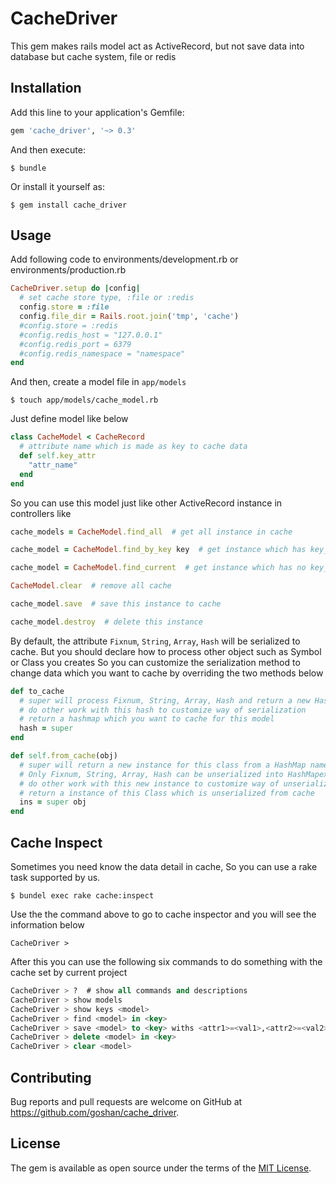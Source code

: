 # CacheDriver

This gem makes rails model act as ActiveRecord, but not save data into database but cache system, file or redis

## Installation

Add this line to your application's Gemfile:

```ruby
gem 'cache_driver', '~> 0.3'
```

And then execute:

    $ bundle

Or install it yourself as:

    $ gem install cache_driver

## Usage

Add following code to environments/development.rb or environments/production.rb  

```ruby
CacheDriver.setup do |config|
  # set cache store type, :file or :redis
  config.store = :file
  config.file_dir = Rails.root.join('tmp', 'cache')
  #config.store = :redis
  #config.redis_host = "127.0.0.1"
  #config.redis_port = 6379
  #config.redis_namespace = "namespace"
end
```

And then, create a model file in `app/models`  

    $ touch app/models/cache_model.rb

Just define model like below  

```ruby
class CacheModel < CacheRecord
  # attribute name which is made as key to cache data
  def self.key_attr
    "attr_name"
  end
end
```

So you can use this model just like other ActiveRecord instance in controllers like

```ruby
cache_models = CacheModel.find_all  # get all instance in cache  

cache_model = CacheModel.find_by_key key  # get instance which has key_attr

cache_model = CacheModel.find_current  # get instance which has no key_attr

CacheModel.clear  # remove all cache

cache_model.save  # save this instance to cache

cache_model.destroy  # delete this instance
```

By default, the attribute `Fixnum`, `String`, `Array`, `Hash` will be serialized to cache. But you should declare how to process other object such as Symbol or Class you creates
So you can customize the serialization method to change data which you want to cache by overriding the two methods below

```ruby
def to_cache
  # super will process Fixnum, String, Array, Hash and return a new HashMap to use for serialization
  # do other work with this hash to customize way of serialization
  # return a hashmap which you want to cache for this model
  hash = super
end

def self.from_cache(obj)
  # super will return a new instance for this class from a HashMap named `obj` which unserialized from cache, and the key of HashMap is String not Symbol.
  # Only Fixnum, String, Array, Hash can be unserialized into HashMapexactly
  # do other work with this new instance to customize way of unserialization
  # return a instance of this Class which is unserialized from cache
  ins = super obj
end
```

## Cache Inspect

Sometimes you need know the data detail in cache, So you can use a rake task supported by us.

	$ bundel exec rake cache:inspect

Use the the command above to go to cache inspector and you will see the information below

	CacheDriver > 

After this you can use the following six commands to do something with the cache set by current project

```sql
CacheDriver > ?  # show all commands and descriptions
CacheDriver > show models
CacheDriver > show keys <model>
CacheDriver > find <model> in <key>
CacheDriver > save <model> to <key> withs <attr1>=<val1>,<attr2>=<val2>,...
CacheDriver > delete <model> in <key>
CacheDriver > clear <model>
```

## Contributing

Bug reports and pull requests are welcome on GitHub at https://github.com/goshan/cache_driver.  


## License

The gem is available as open source under the terms of the [MIT License](http://opensource.org/licenses/MIT).

